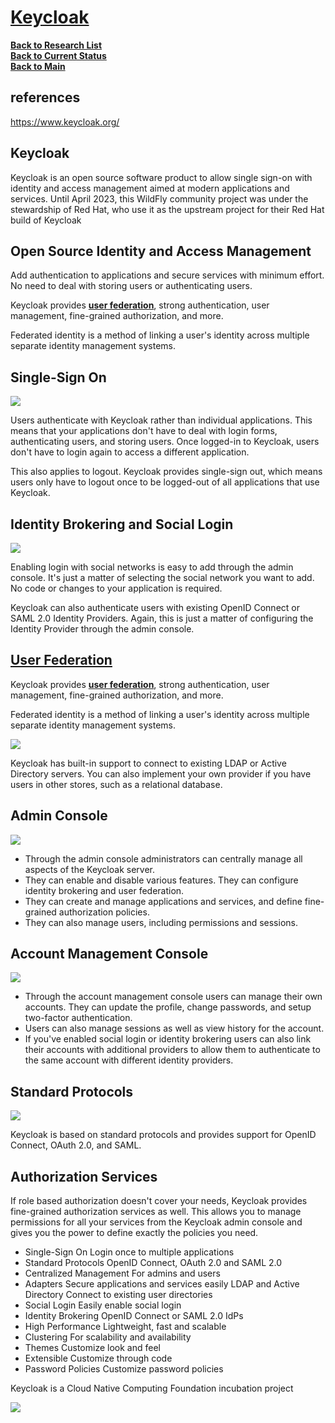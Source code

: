 # **[Keycloak](https://en.wikipedia.org/wiki/Keycloak)**

**[Back to Research List](../../../research_list.md)**\
**[Back to Current Status](../../../../development/status/weekly/current_status.md)**\
**[Back to Main](../../../../README.md)**

## references

<https://www.keycloak.org/>

## Keycloak

Keycloak is an open source software product to allow single sign-on with identity and access management aimed at modern applications and services. Until April 2023, this WildFly community project was under the stewardship of Red Hat, who use it as the upstream project for their Red Hat build of Keycloak

## Open Source Identity and Access Management

Add authentication to applications and secure services with minimum effort.
No need to deal with storing users or authenticating users.

Keycloak provides **[user federation](https://www.okta.com/identity-101/what-is-federated-identity/)**, strong authentication, user management, fine-grained authorization, and more.

Federated identity is a method of linking a user's identity across multiple separate identity management systems.

## Single-Sign On

![](https://www.keycloak.org/resources/images/screen-login.png)

Users authenticate with Keycloak rather than individual applications. This means that your applications don't have to deal with login forms, authenticating users, and storing users. Once logged-in to Keycloak, users don't have to login again to access a different application.

This also applies to logout. Keycloak provides single-sign out, which means users only have to logout once to be logged-out of all applications that use Keycloak.

## Identity Brokering and Social Login

![](https://www.keycloak.org/resources/images/dia-identity-brokering.png)

Enabling login with social networks is easy to add through the admin console. It's just a matter of selecting the social network you want to add. No code or changes to your application is required.

Keycloak can also authenticate users with existing OpenID Connect or SAML 2.0 Identity Providers. Again, this is just a matter of configuring the Identity Provider through the admin console.

## **[User Federation](https://www.okta.com/identity-101/what-is-federated-identity/)**

Keycloak provides **[user federation](https://www.okta.com/identity-101/what-is-federated-identity/)**, strong authentication, user management, fine-grained authorization, and more.

Federated identity is a method of linking a user's identity across multiple separate identity management systems.

![](https://www.keycloak.org/resources/images/dia-user-fed.png)

Keycloak has built-in support to connect to existing LDAP or Active Directory servers. You can also implement your own provider if you have users in other stores, such as a relational database.

## Admin Console

![](https://www.keycloak.org/resources/images/screen-admin.png)

- Through the admin console administrators can centrally manage all aspects of the Keycloak server.
- They can enable and disable various features. They can configure identity brokering and user federation.
- They can create and manage applications and services, and define fine-grained authorization policies.
- They can also manage users, including permissions and sessions.

## Account Management Console

![](https://www.keycloak.org/resources/images/screen-account.png)

- Through the account management console users can manage their own accounts. They can update the profile, change passwords, and setup two-factor authentication.
- Users can also manage sessions as well as view history for the account.
- If you've enabled social login or identity brokering users can also link their accounts with additional providers to allow them to authenticate to the same account with different identity providers.

## Standard Protocols

![](https://www.keycloak.org/resources/images/dia-protocols.png)

Keycloak is based on standard protocols and provides support for OpenID Connect, OAuth 2.0, and SAML.

## Authorization Services

If role based authorization doesn't cover your needs, Keycloak provides fine-grained authorization services as well. This allows you to manage permissions for all your services from the Keycloak admin console and gives you the power to define exactly the policies you need.

- Single-Sign On
Login once to multiple applications
- Standard Protocols
OpenID Connect, OAuth 2.0 and SAML 2.0
- Centralized Management
For admins and users
- Adapters
Secure applications and services easily
 LDAP and Active Directory
Connect to existing user directories
- Social Login
Easily enable social login
- Identity Brokering
OpenID Connect or SAML 2.0 IdPs
- High Performance
Lightweight, fast and scalable
- Clustering
For scalability and availability
- Themes
Customize look and feel
- Extensible
Customize through code
- Password Policies
Customize password policies

Keycloak is a Cloud Native Computing Foundation incubation project

![](https://www.keycloak.org/resources/images/cncf_logo.png)

